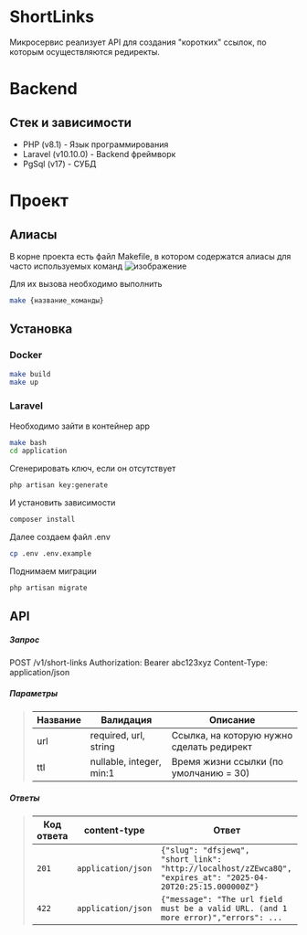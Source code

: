 # ShortLinks
Микросервис реализует API для создания "коротких" ссылок, по которым осуществляются редиректы.

# Backend
## Стек и зависимости
- PHP (v8.1) - Язык программирования
- Laravel (v10.10.0) - Backend фреймворк
- PgSql (v17) - СУБД

# Проект

## Алиасы
В корне проекта есть файл Makefile, в котором содержатся алиасы для часто используемых команд
![изображение](https://github.com/user-attachments/assets/87bc3ed4-8129-445c-9b60-d125d6409724)

Для их вызова необходимо выполнить
```sh
make {название_команды}
```

## Установка

### Docker
```sh
make build
make up
```

### Laravel
Необходимо зайти в контейнер app
```sh
make bash
cd application
```
Сгенерировать ключ, если он отсутствует
```sh
php artisan key:generate
```

И установить зависимости
```sh
composer install
```

Далее создаем файл .env
```sh
cp .env .env.example
```

Поднимаем миграции
```sh
php artisan migrate
```

## API
##### Запрос
POST /v1/short-links
Authorization: Bearer abc123xyz
Content-Type: application/json

##### Параметры
> | Название      |  Валидация                  | Описание                                                               |
> |---------------|-----------------------------|------------------------------------------------------------------------|
> | url           | required, url, string       | Ссылка, на которую нужно сделать редирект                              |
> | ttl           | nullable, integer, min:1    | Время жизни ссылки (по умолчанию = 30)                                 |

##### Ответы

> | Код ответа    | content-type                      | Ответ                                                                                                        |
> |---------------|-----------------------------------|--------------------------------------------------------------------------------------------------------------|
> | `201`         | `application/json`                | `{"slug": "dfsjewq", "short_link": "http://localhost/zZEwca8Q", "expires_at": "2025-04-20T20:25:15.000000Z"}`|
> | `422`         | `application/json`                | `{"message": "The url field must be a valid URL. (and 1 more error)","errors": ...`                          |
